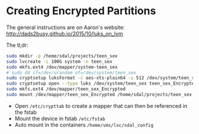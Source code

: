 # Creating Encrypted Partitions

The general instructions are on Aaron's website: http://dads2busy.github.io/2015/10/luks_on_lvm

The tl;dr:

```bash
sudo mkdir -p /home/sdal/projects/teen_sex
sudo lvcreate -L 100G system -n teen_sex
sudo mkfs.ext4 /dev/mapper/system-teen_sex
# sudo dd if=/dev/urandom of=/dev/system/teen_sex
sudo cryptsetup luksFormat -c aes-xts-plain64 -s 512 /dev/system/teen_sex
sudo cryptsetup open --type luks /dev/system/teen_sex teen_sex_Encrypted
sudo mkfs.ext4 /dev/mapper/teen_sex_Encrypted
sudo mount /dev/mapper/teen_sex_Encrypted /home/sdal/projects/teen_sex
```

- Open `/etc/crypttab` to create a mapper that can then be referenced in the fstab
- Mount the device in fstab `/etc/fstab`
- Auto mount in the containers `/home/vms/lxc/sdal_config`
